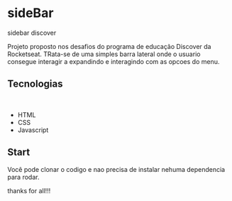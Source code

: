 # sideBar
sidebar discover

Projeto proposto nos desafios do programa de educação Discover da Rocketseat.
TRata-se de uma simples barra lateral onde o usuario consegue interagir a expandindo e interagindo com as opcoes do menu.

## Tecnologias

<br>
<ul>
  <li>HTML</li>
  <li>CSS</li>
  <li>Javascript</li>
</ul>

## Start

Você pode clonar o codigo e nao precisa de instalar nehuma dependencia para rodar.

thanks for all!!!


